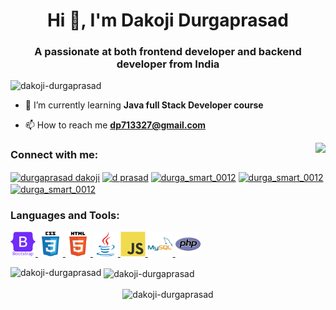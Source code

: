 <h1 align="center">Hi 👋, I'm Dakoji Durgaprasad</h1>
<h3 align="center">A passionate at both frontend developer and backend developer from India</h3>

<p align="left"> <img src="https://komarev.com/ghpvc/?username=dakoji-durgaprasad&label=Profile%20views&color=0e75b6&style=flat" alt="dakoji-durgaprasad" /> </p>

<!-- <p align="left"> <a href="https://github.com/ryo-ma/github-profile-trophy"><img src="https://github-profile-trophy.vercel.app/?username=dakoji-durgaprasad" alt="dakoji-durgaprasad" /></a> </p> -->

- 🌱 I’m currently learning **Java full Stack Developer course**

- 📫 How to reach me **dp713327@gmail.com**
<img src="https://raw.githubusercontent.com/TheDudeThatCode/TheDudeThatCode/master/Assets/Developer.gif" align="right"/>
<h3 align="left">Connect with me:</h3>
<p align="left">
<a href="https://linkedin.com/in/durgaprasad dakoji" target="blank"><img align="center" src="https://raw.githubusercontent.com/rahuldkjain/github-profile-readme-generator/master/src/images/icons/Social/linked-in-alt.svg" alt="durgaprasad dakoji" height="30" width="40" /></a>
<a href="https://fb.com/d prasad" target="blank"><img align="center" src="https://raw.githubusercontent.com/rahuldkjain/github-profile-readme-generator/master/src/images/icons/Social/facebook.svg" alt="d prasad" height="30" width="40" /></a>
<a href="https://instagram.com/durga_smart_0012" target="blank"><img align="center" src="https://raw.githubusercontent.com/rahuldkjain/github-profile-readme-generator/master/src/images/icons/Social/instagram.svg" alt="durga_smart_0012" height="30" width="40" /></a>
<a href="https://www.hackerrank.com/durga_smart_0012" target="blank"><img align="center" src="https://raw.githubusercontent.com/rahuldkjain/github-profile-readme-generator/master/src/images/icons/Social/hackerrank.svg" alt="durga_smart_0012" height="30" width="40" /></a>
<a href="https://www.leetcode.com/durga_smart_0012" target="blank"><img align="center" src="https://raw.githubusercontent.com/rahuldkjain/github-profile-readme-generator/master/src/images/icons/Social/leet-code.svg" alt="durga_smart_0012" height="30" width="40" /></a>
</p>

<h3 align="left">Languages and Tools:</h3>
<p align="left"> <a href="https://getbootstrap.com" target="_blank" rel="noreferrer"> <img src="https://raw.githubusercontent.com/devicons/devicon/master/icons/bootstrap/bootstrap-plain-wordmark.svg" alt="bootstrap" width="40" height="40"/> </a> <a href="https://www.w3schools.com/css/" target="_blank" rel="noreferrer"> <img src="https://raw.githubusercontent.com/devicons/devicon/master/icons/css3/css3-original-wordmark.svg" alt="css3" width="40" height="40"/> </a> <a href="https://www.w3.org/html/" target="_blank" rel="noreferrer"> <img src="https://raw.githubusercontent.com/devicons/devicon/master/icons/html5/html5-original-wordmark.svg" alt="html5" width="40" height="40"/> </a> <a href="https://www.java.com" target="_blank" rel="noreferrer"> <img src="https://raw.githubusercontent.com/devicons/devicon/master/icons/java/java-original.svg" alt="java" width="40" height="40"/> </a> <a href="https://developer.mozilla.org/en-US/docs/Web/JavaScript" target="_blank" rel="noreferrer"> <img src="https://raw.githubusercontent.com/devicons/devicon/master/icons/javascript/javascript-original.svg" alt="javascript" width="40" height="40"/> </a> <a href="https://www.mysql.com/" target="_blank" rel="noreferrer"> <img src="https://raw.githubusercontent.com/devicons/devicon/master/icons/mysql/mysql-original-wordmark.svg" alt="mysql" width="40" height="40"/> </a> <a href="https://www.php.net" target="_blank" rel="noreferrer"> <img src="https://raw.githubusercontent.com/devicons/devicon/master/icons/php/php-original.svg" alt="php" width="40" height="40"/> </a> </p>

<p><img align="left" src="https://github-readme-stats.vercel.app/api/top-langs?username=dakoji-durgaprasad&show_icons=true&locale=en&layout=compact" alt="dakoji-durgaprasad" /></p>

<p>&nbsp;<img align="center" src="https://github-readme-stats.vercel.app/api?username=dakoji-durgaprasad&show_icons=true&locale=en" alt="dakoji-durgaprasad" /></p>

<p align="center"><img align="center" src="https://github-readme-streak-stats.herokuapp.com/?user=dakoji-durgaprasad&" alt="dakoji-durgaprasad" /></p>
